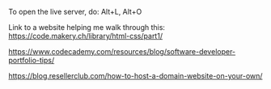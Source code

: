 To open the live server, do:
Alt+L, Alt+O

Link to a website helping me walk through this:
https://code.makery.ch/library/html-css/part1/

https://www.codecademy.com/resources/blog/software-developer-portfolio-tips/

https://blog.resellerclub.com/how-to-host-a-domain-website-on-your-own/